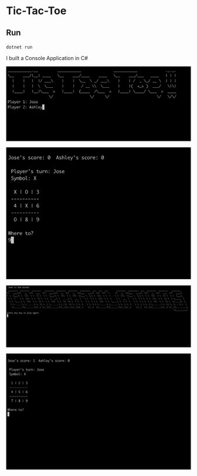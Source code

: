 # Tic-Tac-Toe

## Run

`dotnet run`

I built a Console Application in C#

![Application](images/1.png)

![Application](images/2.png)

![Application](images/3.png)

![Application](images/4.png)
